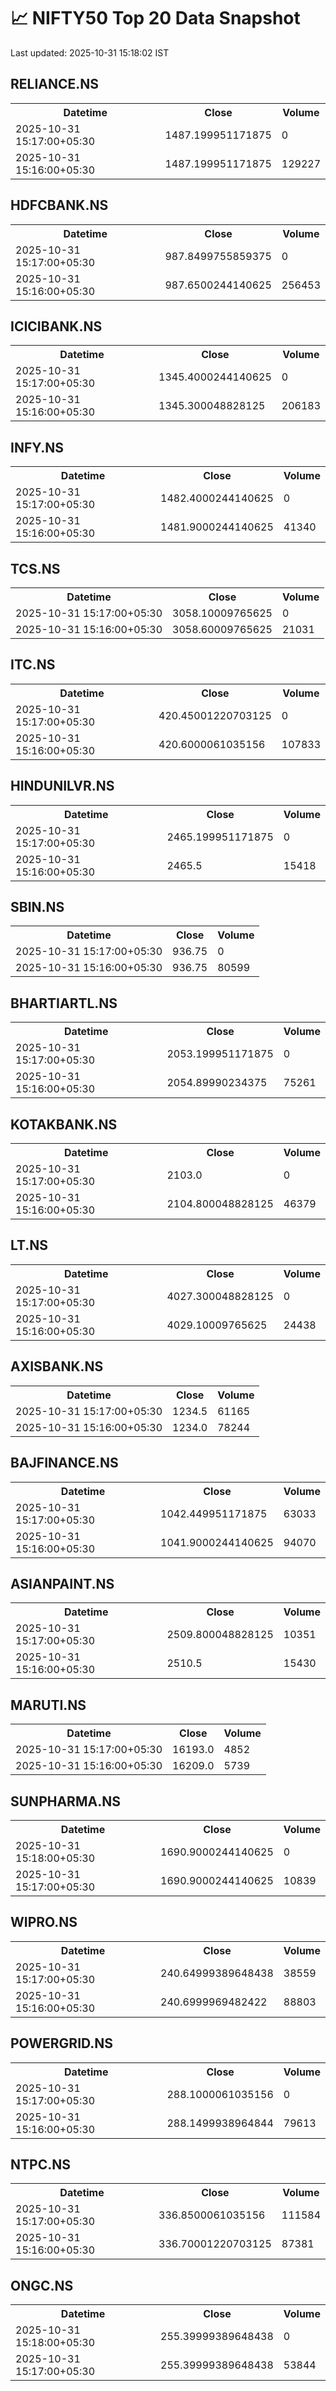 # 📈 NIFTY50 Top 20 Data Snapshot

Last updated: 2025-10-31 15:18:02 IST

## RELIANCE.NS

<table>
  <tr><th>Datetime</th><th>Close</th><th>Volume</th></tr>
  <tr><td>2025-10-31 15:17:00+05:30</td><td>1487.199951171875</td><td>0</td></tr>
  <tr><td>2025-10-31 15:16:00+05:30</td><td>1487.199951171875</td><td>129227</td></tr>
</table>

## HDFCBANK.NS

<table>
  <tr><th>Datetime</th><th>Close</th><th>Volume</th></tr>
  <tr><td>2025-10-31 15:17:00+05:30</td><td>987.8499755859375</td><td>0</td></tr>
  <tr><td>2025-10-31 15:16:00+05:30</td><td>987.6500244140625</td><td>256453</td></tr>
</table>

## ICICIBANK.NS

<table>
  <tr><th>Datetime</th><th>Close</th><th>Volume</th></tr>
  <tr><td>2025-10-31 15:17:00+05:30</td><td>1345.4000244140625</td><td>0</td></tr>
  <tr><td>2025-10-31 15:16:00+05:30</td><td>1345.300048828125</td><td>206183</td></tr>
</table>

## INFY.NS

<table>
  <tr><th>Datetime</th><th>Close</th><th>Volume</th></tr>
  <tr><td>2025-10-31 15:17:00+05:30</td><td>1482.4000244140625</td><td>0</td></tr>
  <tr><td>2025-10-31 15:16:00+05:30</td><td>1481.9000244140625</td><td>41340</td></tr>
</table>

## TCS.NS

<table>
  <tr><th>Datetime</th><th>Close</th><th>Volume</th></tr>
  <tr><td>2025-10-31 15:17:00+05:30</td><td>3058.10009765625</td><td>0</td></tr>
  <tr><td>2025-10-31 15:16:00+05:30</td><td>3058.60009765625</td><td>21031</td></tr>
</table>

## ITC.NS

<table>
  <tr><th>Datetime</th><th>Close</th><th>Volume</th></tr>
  <tr><td>2025-10-31 15:17:00+05:30</td><td>420.45001220703125</td><td>0</td></tr>
  <tr><td>2025-10-31 15:16:00+05:30</td><td>420.6000061035156</td><td>107833</td></tr>
</table>

## HINDUNILVR.NS

<table>
  <tr><th>Datetime</th><th>Close</th><th>Volume</th></tr>
  <tr><td>2025-10-31 15:17:00+05:30</td><td>2465.199951171875</td><td>0</td></tr>
  <tr><td>2025-10-31 15:16:00+05:30</td><td>2465.5</td><td>15418</td></tr>
</table>

## SBIN.NS

<table>
  <tr><th>Datetime</th><th>Close</th><th>Volume</th></tr>
  <tr><td>2025-10-31 15:17:00+05:30</td><td>936.75</td><td>0</td></tr>
  <tr><td>2025-10-31 15:16:00+05:30</td><td>936.75</td><td>80599</td></tr>
</table>

## BHARTIARTL.NS

<table>
  <tr><th>Datetime</th><th>Close</th><th>Volume</th></tr>
  <tr><td>2025-10-31 15:17:00+05:30</td><td>2053.199951171875</td><td>0</td></tr>
  <tr><td>2025-10-31 15:16:00+05:30</td><td>2054.89990234375</td><td>75261</td></tr>
</table>

## KOTAKBANK.NS

<table>
  <tr><th>Datetime</th><th>Close</th><th>Volume</th></tr>
  <tr><td>2025-10-31 15:17:00+05:30</td><td>2103.0</td><td>0</td></tr>
  <tr><td>2025-10-31 15:16:00+05:30</td><td>2104.800048828125</td><td>46379</td></tr>
</table>

## LT.NS

<table>
  <tr><th>Datetime</th><th>Close</th><th>Volume</th></tr>
  <tr><td>2025-10-31 15:17:00+05:30</td><td>4027.300048828125</td><td>0</td></tr>
  <tr><td>2025-10-31 15:16:00+05:30</td><td>4029.10009765625</td><td>24438</td></tr>
</table>

## AXISBANK.NS

<table>
  <tr><th>Datetime</th><th>Close</th><th>Volume</th></tr>
  <tr><td>2025-10-31 15:17:00+05:30</td><td>1234.5</td><td>61165</td></tr>
  <tr><td>2025-10-31 15:16:00+05:30</td><td>1234.0</td><td>78244</td></tr>
</table>

## BAJFINANCE.NS

<table>
  <tr><th>Datetime</th><th>Close</th><th>Volume</th></tr>
  <tr><td>2025-10-31 15:17:00+05:30</td><td>1042.449951171875</td><td>63033</td></tr>
  <tr><td>2025-10-31 15:16:00+05:30</td><td>1041.9000244140625</td><td>94070</td></tr>
</table>

## ASIANPAINT.NS

<table>
  <tr><th>Datetime</th><th>Close</th><th>Volume</th></tr>
  <tr><td>2025-10-31 15:17:00+05:30</td><td>2509.800048828125</td><td>10351</td></tr>
  <tr><td>2025-10-31 15:16:00+05:30</td><td>2510.5</td><td>15430</td></tr>
</table>

## MARUTI.NS

<table>
  <tr><th>Datetime</th><th>Close</th><th>Volume</th></tr>
  <tr><td>2025-10-31 15:17:00+05:30</td><td>16193.0</td><td>4852</td></tr>
  <tr><td>2025-10-31 15:16:00+05:30</td><td>16209.0</td><td>5739</td></tr>
</table>

## SUNPHARMA.NS

<table>
  <tr><th>Datetime</th><th>Close</th><th>Volume</th></tr>
  <tr><td>2025-10-31 15:18:00+05:30</td><td>1690.9000244140625</td><td>0</td></tr>
  <tr><td>2025-10-31 15:17:00+05:30</td><td>1690.9000244140625</td><td>10839</td></tr>
</table>

## WIPRO.NS

<table>
  <tr><th>Datetime</th><th>Close</th><th>Volume</th></tr>
  <tr><td>2025-10-31 15:17:00+05:30</td><td>240.64999389648438</td><td>38559</td></tr>
  <tr><td>2025-10-31 15:16:00+05:30</td><td>240.6999969482422</td><td>88803</td></tr>
</table>

## POWERGRID.NS

<table>
  <tr><th>Datetime</th><th>Close</th><th>Volume</th></tr>
  <tr><td>2025-10-31 15:17:00+05:30</td><td>288.1000061035156</td><td>0</td></tr>
  <tr><td>2025-10-31 15:16:00+05:30</td><td>288.1499938964844</td><td>79613</td></tr>
</table>

## NTPC.NS

<table>
  <tr><th>Datetime</th><th>Close</th><th>Volume</th></tr>
  <tr><td>2025-10-31 15:17:00+05:30</td><td>336.8500061035156</td><td>111584</td></tr>
  <tr><td>2025-10-31 15:16:00+05:30</td><td>336.70001220703125</td><td>87381</td></tr>
</table>

## ONGC.NS

<table>
  <tr><th>Datetime</th><th>Close</th><th>Volume</th></tr>
  <tr><td>2025-10-31 15:18:00+05:30</td><td>255.39999389648438</td><td>0</td></tr>
  <tr><td>2025-10-31 15:17:00+05:30</td><td>255.39999389648438</td><td>53844</td></tr>
</table>

